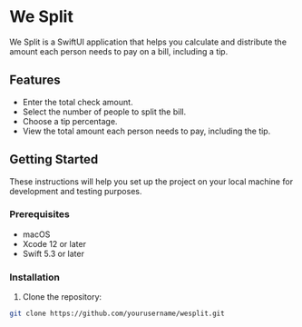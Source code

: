 # We Split

We Split is a SwiftUI application that helps you calculate and distribute the amount each person needs to pay on a bill, including a tip.

## Features

- Enter the total check amount.
- Select the number of people to split the bill.
- Choose a tip percentage.
- View the total amount each person needs to pay, including the tip.

## Getting Started

These instructions will help you set up the project on your local machine for development and testing purposes.

### Prerequisites

- macOS
- Xcode 12 or later
- Swift 5.3 or later

### Installation

1. Clone the repository:

```sh
git clone https://github.com/yourusername/wesplit.git

